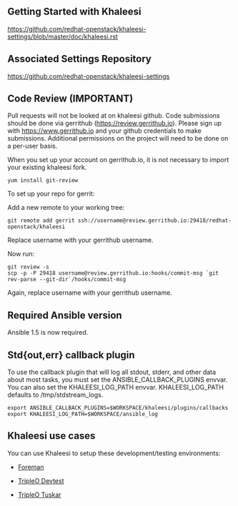 Getting Started with Khaleesi
-----------------------
https://github.com/redhat-openstack/khaleesi-settings/blob/master/doc/khaleesi.rst


Associated Settings Repository
-----------------------
https://github.com/redhat-openstack/khaleesi-settings


Code Review (IMPORTANT)
-----------------------

Pull requests will not be looked at on khaleesi github. Code submissions should be done via gerrithub (https://review.gerrithub.io). Please sign up with https://www.gerrithub.io and your github credentials to make submissions. Additional permissions on the project will need to be done on a per-user basis.

When you set up your account on gerrithub.io, it is not necessary to import your existing khaleesi fork.

    yum install git-review

To set up your repo for gerrit:

Add a new remote to your working tree:

    git remote add gerrit ssh://username@review.gerrithub.io:29418/redhat-openstack/khaleesi

Replace username with your gerrithub username.

Now run:

    git review -s
    scp -p -P 29418 username@review.gerrithub.io:hooks/commit-msg `git rev-parse --git-dir`/hooks/commit-msg

Again, replace username with your gerrithub username.

Required Ansible version
------------------------

Ansible 1.5 is now required.


Std{out,err} callback plugin
----------------------------

To use the callback plugin that will log all stdout, stderr, and other data about most tasks, you must set the ANSIBLE_CALLBACK_PLUGINS envvar. You can also set the KHALEESI_LOG_PATH envvar. KHALEESI_LOG_PATH defaults to /tmp/stdstream_logs.

    export ANSIBLE_CALLBACK_PLUGINS=$WORKSPACE/khaleesi/plugins/callbacks
    export KHALEESI_LOG_PATH=$WORKSPACE/ansible_log

Khaleesi use cases
------------------

You can use Khaleesi to setup these development/testing environments:

* [Foreman](https://github.com/redhat-openstack/khaleesi/blob/master/doc/foreman.md)

* [TripleO Devtest](https://github.com/redhat-openstack/khaleesi/blob/master/doc/tripleo_devtest.md)

* [TripleO Tuskar](https://github.com/redhat-openstack/khaleesi/blob/master/doc/tripleo_tuskar.md)


